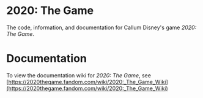 # 2020: The Game
The code, information, and documentation for Callum Disney's game *2020: The Game*.

# Documentation
To view the documentation wiki for *2020: The Game*, see [https://2020thegame.fandom.com/wiki/2020:_The_Game_Wiki](https://2020thegame.fandom.com/wiki/2020:_The_Game_Wiki)
